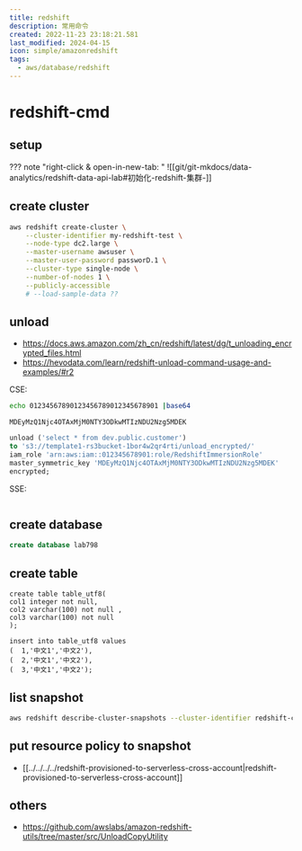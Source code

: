 ```yaml
---
title: redshift
description: 常用命令
created: 2022-11-23 23:18:21.581
last_modified: 2024-04-15
icon: simple/amazonredshift
tags:
  - aws/database/redshift
---
```


# redshift-cmd

## setup
??? note "right-click & open-in-new-tab: "
    ![[git/git-mkdocs/data-analytics/redshift-data-api-lab#初始化-redshift-集群-]]


## create cluster
```sh
aws redshift create-cluster \
    --cluster-identifier my-redshift-test \
    --node-type dc2.large \
    --master-username awsuser \
    --master-user-password passworD.1 \
    --cluster-type single-node \
    --number-of-nodes 1 \
    --publicly-accessible
    # --load-sample-data ??

```


## unload
- https://docs.aws.amazon.com/zh_cn/redshift/latest/dg/t_unloading_encrypted_files.html 
- https://hevodata.com/learn/redshift-unload-command-usage-and-examples/#r2

CSE:
```sh
echo 01234567890123456789012345678901 |base64
```

```output
MDEyMzQ1Njc4OTAxMjM0NTY3ODkwMTIzNDU2Nzg5MDEK
```

```sql
unload ('select * from dev.public.customer')
to 's3://template1-rs3bucket-1bor4w2qr4rti/unload_encrypted/'
iam_role 'arn:aws:iam::012345678901:role/RedshiftImmersionRole'
master_symmetric_key 'MDEyMzQ1Njc4OTAxMjM0NTY3ODkwMTIzNDU2Nzg5MDEK'
encrypted;
```

SSE:
```sql

```

## create database
```sql
create database lab798

```

## create table
```
create table table_utf8(
col1 integer not null,
col2 varchar(100) not null ,
col3 varchar(100) not null
);

insert into table_utf8 values
(  1,'中文1','中文2'),
(  2,'中文1','中文2'),
(  3,'中文1','中文2');

```


## list snapshot
```sh
aws redshift describe-cluster-snapshots --cluster-identifier redshift-cluster-2
```


## put resource policy to snapshot
- [[../../../../redshift-provisioned-to-serverless-cross-account|redshift-provisioned-to-serverless-cross-account]] 


## others
- https://github.com/awslabs/amazon-redshift-utils/tree/master/src/UnloadCopyUtility



